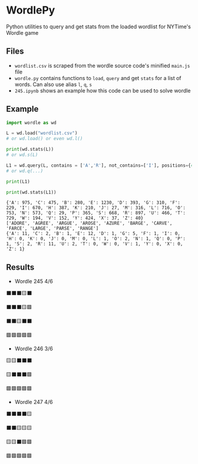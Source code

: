 # WordlePy

Python utilities to query and get stats from the loaded wordlist for NYTime's Wordle game

## Files

* `wordlist.csv` is scraped from the wordle source code's minified `main.js` file
* `wordle.py` contains functions to `load`, `query` and get `stats` for a list of words. Can also use alias `l`, `q`, `s`
* `245.ipynb` shows an example how this code can be used to solve wordle

## Example

```python
import wordle as wd

L = wd.load("wordlist.csv") 
# or wd.load() or even wd.l()

print(wd.stats(L)) 
# or wd.s(L)

L1 = wd.query(L, contains = ['A','R'], not_contains=['I'], positions={4:'E'}, not_positions={2:'A'})
# or wd.q(...) 

print(L1)

print(wd.stats(L1))
```
```
{'A': 975, 'C': 475, 'B': 280, 'E': 1230, 'D': 393, 'G': 310, 'F': 229, 'I': 670, 'H': 387, 'K': 210, 'J': 27, 'M': 316, 'L': 716, 'O': 753, 'N': 573, 'Q': 29, 'P': 365, 'S': 668, 'R': 897, 'U': 466, 'T': 729, 'W': 194, 'V': 152, 'Y': 424, 'X': 37, 'Z': 40}
['ADORE', 'AGREE', 'ARGUE', 'AROSE', 'AZURE', 'BARGE', 'CARVE', 'FARCE', 'LARGE', 'PARSE', 'RANGE']
{'A': 11, 'C': 2, 'B': 1, 'E': 12, 'D': 1, 'G': 5, 'F': 1, 'I': 0, 'H': 0, 'K': 0, 'J': 0, 'M': 0, 'L': 1, 'O': 2, 'N': 1, 'Q': 0, 'P': 1, 'S': 2, 'R': 11, 'U': 2, 'T': 0, 'W': 0, 'V': 1, 'Y': 0, 'X': 0, 'Z': 1}
```

## Results

* Wordle 245 4/6

⬛⬛⬛🟨⬛

⬛⬛⬛🟨🟩

⬛⬛🟨⬛⬛

🟩🟩🟩🟩🟩

* Wordle 246 3/6

🟨🟨⬛⬛⬛

🟨⬛⬛⬛🟩

🟩🟩🟩🟩🟩

* Wordle 247 4/6

⬛⬛⬛⬛🟨

⬛⬛🟨🟨🟨

🟨🟨⬛🟩🟩

🟩🟩🟩🟩🟩

